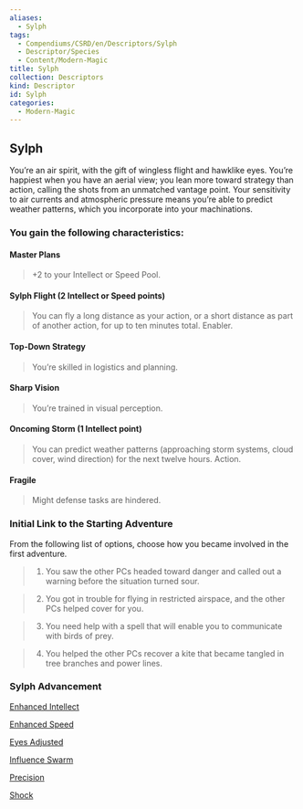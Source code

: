 ```yaml
---
aliases:
  - Sylph
tags:
  - Compendiums/CSRD/en/Descriptors/Sylph
  - Descriptor/Species
  - Content/Modern-Magic
title: Sylph
collection: Descriptors
kind: Descriptor
id: Sylph
categories:
  - Modern-Magic
---
```

## Sylph    
You’re an air spirit, with the gift of wingless flight and hawklike eyes. You’re happiest when you have an aerial view; you lean more toward strategy than action, calling the shots from an unmatched vantage point. Your sensitivity to air currents and atmospheric pressure means you’re able to predict weather patterns, which you incorporate into your machinations.  
### You gain the following characteristics:  
#### Master Plans   
>+2 to your Intellect or Speed Pool.  
#### Sylph Flight (2 Intellect or Speed points)   
>You can fly a long distance as your action, or a short distance as part of another action, for up to ten minutes total. Enabler.  
#### Top-Down Strategy  
>You’re skilled in logistics and planning.  
#### Sharp Vision   
>You’re trained in visual perception.  
#### Oncoming Storm (1 Intellect point)   
>You can predict weather patterns (approaching storm systems, cloud cover, wind direction) for the next twelve hours. Action.  
#### Fragile   
>Might defense tasks are hindered.  
### Initial Link to the Starting Adventure   
From the following list of options, choose how you became involved in the first adventure.  
>1. You saw the other PCs headed toward danger and called out a warning before the situation turned sour.  
>2. You got in trouble for flying in restricted airspace, and the other PCs helped cover for you.  
>3. You need help with a spell that will enable you to communicate with birds of prey.  
>4. You helped the other PCs recover a kite that became tangled in tree branches and power lines.  
### Sylph Advancement  
[Enhanced Intellect](Enhanced-Intellect.md)   
[Enhanced Speed](Enhanced-Speed.md)   
[Eyes Adjusted](Eyes-Adjusted.md)  
[Influence Swarm](Influence-Swarm.md)   
[Precision](Precision.md)   
[Shock](Shock.md)  
  
